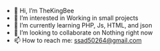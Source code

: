 - 👋 Hi, I’m TheKingBee
- 👀 I’m interested in Working in small projects
- 🌱 I’m currently learning PHP, Js, HTML, and json
- 💞️ I’m looking to collaborate on Nothing right now
- 📫 How to reach me: ssad50264@gmail.com

<!---
KingNii-Boys/KingNii-Boys is a ✨ special ✨ repository because its `README.md` (this file) appears on your GitHub profile.
You can click the Preview link to take a look at your changes.
--->
